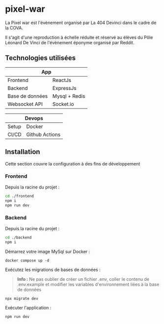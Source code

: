 # pixel-war

La Pixel war est l'évènement organisé par La 404 Devinci dans le cadre de la COVA.

Il s'agit d'une reproduction à échelle réduite et réservé au élèves du Pôle Léonard De Vinci de l'évènement éponyme organisé par Reddit.

## Technologies utilisées

<table>
  <thead>
    <tr>
      <th colspan="2">App</th>
    </tr>
  </thead>
  <tbody>
    <tr>
      <td>Frontend</td>
      <td>ReactJs</td>
    </tr>
    <tr>
      <td>Backend</td>
      <td>ExpressJs</td>
    </tr>
    <tr>
      <td>Base de données</td>
      <td>Mysql + Redis</td>
    </tr>
    <tr>
      <td>Websocket API</td>
      <td>Socket.io</td>
    </tr>
  </tbody>
</table>


<table>
  <thead>
    <tr>
      <th colspan="2">Devops</th>
    </tr>
  </thead>
  <tbody>
    <tr>
      <td>Setup</td>
      <td>Docker</td>
    </tr>
    <tr>
      <td>CI/CD</td>
      <td>Github Actions</td>
    </tr>
  </tbody>
</table>

## Installation

Cette section couvre la configuration à des fins de développement

### Frontend

Depuis la racine du projet :

```sh
cd ./frontend
npm i
npm run dev
```

### Backend

Depuis la racine du projet :

```sh
cd ./backend
npm i
```

Démarrez votre image MySql sur Docker :

```
docker compose up -d 
```

Exécutez les migrations de bases de données :

> **Info :** Ne pas oublier de créer un fichier .env, coller le contenu de .env.example et modifier les variables d'environnement liées à la base de données

```
npx migrate dev
```

Exécuter l'application :

```
npm run dev
```
